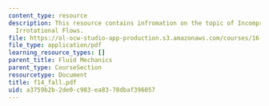 ```yaml
---
content_type: resource
description: This resource contains infromation on the topic of Incompressible and
  Irrotational Flows.
file: https://ol-ocw-studio-app-production.s3.amazonaws.com/courses/16-01-unified-engineering-i-ii-iii-iv-fall-2005-spring-2006/a3759b2b2de0c983ea8378dbaf396057_f14_fall.pdf
file_type: application/pdf
learning_resource_types: []
parent_title: Fluid Mechanics
parent_type: CourseSection
resourcetype: Document
title: f14_fall.pdf
uid: a3759b2b-2de0-c983-ea83-78dbaf396057
---
```

